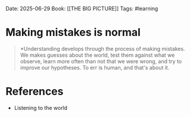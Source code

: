 Date: 2025-06-29
Book: [[THE BIG PICTURE]]
Tags: #learning 
# Making mistakes is normal

>*Understanding develops through the process of making mistakes. We makes guesses about the world, test them against what we observe, learn more often than not that we were wrong, and try to improve our hypotheses. To err is human, and that's about it.

# References
- Listening to the world